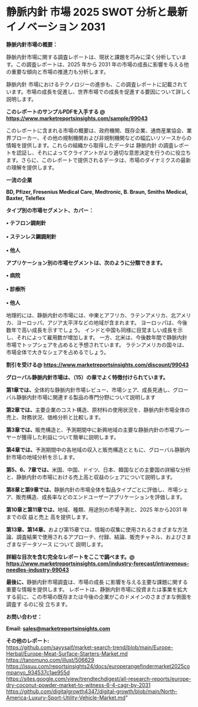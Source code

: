 # 静脈内針 市場 2025 SWOT 分析と最新イノベーション 2031

<strong><b>静脈内針市場の概要：</b></strong>

静脈内針市場に関する調査レポートは、現状と課題を巧みに深く分析しています。この調査レポートは、2025 年から 2031 年の市場の成長に影響を与える他の重要な傾向と市場の推進力も分析します。

静脈内針 市場におけるテクノロジーの進歩も、この調査レポートに記載されています。市場の成長を促進し、世界市場での成長を促進する要因について詳しく説明します。

<strong>このレポートのサンプルPDFを入手する @ <a href=https://www.marketreportsinsights.com/sample/99043>https://www.marketreportsinsights.com/sample/99043</a></strong>

このレポートに含まれる市場の概要は、政府機関、既存企業、通商産業協会、業界ブローカー、その他の規制機関および非規制機関などの幅広いリソースからの情報を提供します。これらの組織から取得したデータは 静脈内針 の調査レポートを認証し、それによってクライアントがより適切な意思決定を行うのに役立ちます。さらに、このレポートで提供されるデータは、市場のダイナミクスの最新の理解を提供します。

<strong>一流の企業</strong>

<strong><b>BD, Pfizer, Fresenius Medical Care, Medtronic, B. Braun, Smiths Medical, Baxter, Teleflex</b></strong>

<strong><b>タイプ別の市場セグメント、カバー：</b></strong>

<strong>• テフロン調剤針<br><br>• ステンレス鋼調剤針<br><br>• 他人</strong>

<strong><b>アプリケーション別の市場セグメントは、次のように分類できます。</b></strong>

<strong>• 病院<br><br>• 診療所<br><br>• 他人</strong>

 地理的には、静脈内針の市場には、中東とアフリカ、ラテンアメリカ、北アメリカ、ヨーロッパ、アジア太平洋などの地域が含まれます。 ヨーロッパは、今後数年で高い成長を示すでしょう。 インドと中国も同様に目覚ましい成長を示し、それによって雇用数が増加します。 一方、北米は、今後数年間で静脈内針市場でトップシェアを占めると予想されています。 ラテンアメリカの国々は、市場全体で大きなシェアを占めるでしょう。

<strong>割引を受ける@ <a href=https://www.marketreportsinsights.com/discount/99043>https://www.marketreportsinsights.com/discount/99043</a></strong>

<strong><b>グローバル静脈内針市場は、（15）の章でよく特徴付けられています。</b></strong>

<strong><b>第</b></strong><strong><b>1章では、</b></strong>全体的な静脈内針市場レビュー、市場シェア、成長見通し、グローバル静脈内針市場に関連する製品の専門分野について説明します

<strong><b>第2章では、</b></strong>主要企業のコスト構造、原材料の使用状況を、静脈内針市場全体の売上、財務状況、価格分析と比較します。

<strong><b>第3章では、</b></strong>販売構造と、予測期間中に新興地域の主要な静脈内針の市場プレーヤーが獲得した利益について簡単に説明します。

<strong><b>第4章では、</b></strong>予測期間中の各地域の収入と販売構造とともに、グローバル静脈内針市場の地域分析を示します。

<strong><b>第5、6、7章では、</b></strong>米国、中国、ドイツ、日本、韓国などの主要国の詳細な分析と、静脈内針の市場における売上高と収益のシェアについて説明します。

<strong><b>第8章と第9章では、</b></strong>静脈内針の市場全体を製品タイプごとに評価し、市場シェア、販売構造、成長率などのエンドユーザーアプリケーションを評価します。

<strong><b>第10章と第11章では、</b></strong>地域、種類、用途別の市場予測と、2025 年から2031 年までの収 益と売上 高を提供します。

<strong><b>第13章、第14章、</b></strong>および第15章では、情報の収集に使用されるさまざまな方法論、調査結果で使用されるアプローチ、付録、結論、販売チャネル、およびさまざまなデータソース について 説明します。

<strong>詳細な目次を含む完全なレポートをここで調べます。@ <a href=https://www.marketreportsinsights.com/industry-forecast/intravenous-needles-industry-99043>https://www.marketreportsinsights.com/industry-forecast/intravenous-needles-industry-99043</a></strong>

<strong><b>最後に、</b></strong>静脈内針市場調査は、市場の成長 に影響を</a>与える主要な課題に関する重要な情報を提供します。 レポートは、静脈内針市場に投資または事業を拡大する前に、この市場の既存または今後の企業がこのドメインのさまざまな側面を調査す るのに役 立ちます。

<strong><b>お問い合わせ：</b></strong>

<strong>Email: </strong><a href=mailto:sales@marketreportsinsights.com><strong>sales@marketreportsinsights.com</strong></a>

<strong>その他のレポート:</strong>
<br>
<a href=https://github.com/sayysaif/market-search-trend/blob/main/Europe-Herbal/Europe-Meat-Surface-Starters-Market.md>https://github.com/sayysaif/market-search-trend/blob/main/Europe-Herbal/Europe-Meat-Surface-Starters-Market.md</a>
<br>
<a href=https://tanomuno.com/illust/506629>https://tanomuno.com/illust/506629</a>
<br>
<a href=https://issuu.com/reportsinsights24/docs/europerangefindermarket2025companyo_934537c1ae955d>https://issuu.com/reportsinsights24/docs/europerangefindermarket2025companyo_934537c1ae955d</a>
<br>
<a href=https://sites.google.com/view/trendtechdigest/all-research-reports/europe-dry-coconut-powder-market-to-witness-6-4-cagr-by-2031>https://sites.google.com/view/trendtechdigest/all-research-reports/europe-dry-coconut-powder-market-to-witness-6-4-cagr-by-2031</a>
<br>
<a href=https://github.com/digitalgrowth4347/digital-growth/blob/main/North-America-Luxury-Sport-Utility-Vehicle-Market.md>https://github.com/digitalgrowth4347/digital-growth/blob/main/North-America-Luxury-Sport-Utility-Vehicle-Market.md</a>"
